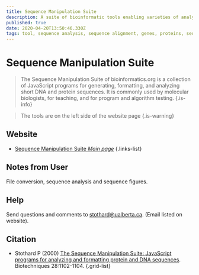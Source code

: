 ```yaml
---
title: Sequence Manipulation Suite
description: A suite of bioinformatic tools enabling varieties of analysis and reformatting/conversion
published: true
date: 2020-04-20T13:50:46.330Z
tags: tool, sequence analysis, sequence alignment, genes, proteins, sequence format, dna, rna, pattern recognition, pattern extraction, feature identification
---
```


# Sequence Manipulation Suite

> The Sequence Manipulation Suite of bioinformatics.org is a collection of JavaScript programs for generating, formatting, and analyzing short DNA and protein sequences. It is commonly used by molecular biologists, for teaching, and for program and algorithm testing.
{.is-info}

> The tools are on the left side of the website page
{.is-warning}


## Website

- [Sequence Manipulation Suite *Main page*](https://www.bioinformatics.org/sms2/)
{.links-list}

## Notes from User
File conversion, sequence analysis and sequence figures.

## Help 
Send questions and comments to stothard@ualberta.ca. (Email listed on website).


## Citation

- Stothard P (2000) [The Sequence Manipulation Suite: JavaScript programs for analyzing and formatting protein and DNA sequences](https://www.ncbi.nlm.nih.gov/pubmed/10868275). Biotechniques 28:1102-1104.
{.grid-list}